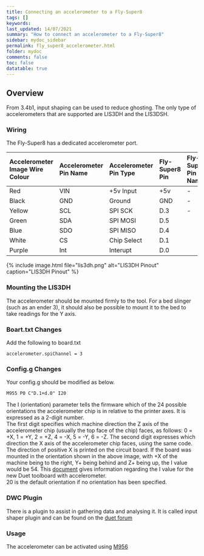 ```yaml
---
title: Connecting an accelerometer to a Fly-Super8
tags: []
keywords: 
last_updated: 14/07/2021
summary: "How to connect an accelerometer to a Fly-Super8"
sidebar: mydoc_sidebar
permalink: fly_super8_accelerometer.html
folder: mydoc
comments: false
toc: false
datatable: true
---
```


## Overview

From 3.4b1, input shaping can be used to reduce ghosting. The only type of accelerometers that are supported are LIS3DH and the LIS3DSH.  

### Wiring

The Fly-Super8 has a dedicated accelerometer port.

<div class="datatable-begin"></div>

|Accelerometer Image Wire Colour|Accelerometer Pin Name|Accelerometer Pin Type|Fly-Super8 Pin|Fly-Super8 Pin Name|
|:---|:---|:---|:---|:----|
|Red|VIN| +5v Input| +5v| -|
|Black|GND|Ground|GND|-|
|Yellow|SCL|SPI SCK|D.3|-|
|Green|SDA|SPI MOSI|D.5||
|Blue|SDO|SPI MISO|D.4||
|White|CS|Chip Select|D.1||
|Purple|Int|Interupt|D.0||

<div class="datatable-end"></div>

{% include image.html file="lis3dh.png" alt="LIS3DH Pinout" caption="LIS3DH Pinout" %}

### Mounting the LIS3DH

The accelerometer should be mounted firmly to the tool. For a bed slinger (such as an ender 3), it should also be possible to mount it to the bed to take readings for the Y axis.  

### Boart.txt Changes

Add the following to board.txt
```
accelerometer.spiChannel = 3
```

### Config.g Changes

Your config.g should be modified as below.
```
M955 P0 C"D.1+d.0" I20
```  
The I (orientation) parameter tells the firmware which of the 24 possible orientations the accelerometer chip is in relative to the printer axes. It is expressed as a 2-digit number.  
The first digit specifies which machine direction the Z axis of the accelerometer chip (usually the top face of the chip) faces, as follows: 0 = +X, 1 = +Y, 2 = +Z, 4 = -X, 5 = -Y, 6 = -Z. The second digit expresses which direction the X axis of the accelerometer chip faces, using the same code. The direction of positive X is printed on the circuit board. If the board was mounted in the orientation shown in the above image, with +X of the machine being to the right, Y+ being behind and Z+ being up, the I value would be 54. This [document](https://www.dropbox.com/s/hu2w5mk57l4zqpg/Accelerometer%20Orientation.pdf?dl=0) gives information regarding the I value for the new Duet toolboard with accelerometer.  
20 is the default orientation if no orientation has been specified.

### DWC Plugin

There is a plugin to assist in gathering data and analysing it.
It is called input shaper plugin and can be found on the [duet forum](http://forum.duet.com)

### Usage

The accelerometer can be activated using [M956](https://duet3d.dozuki.com/Wiki/Gcode#Section_M956_Collect_accelerometer_data_and_write_to_file)